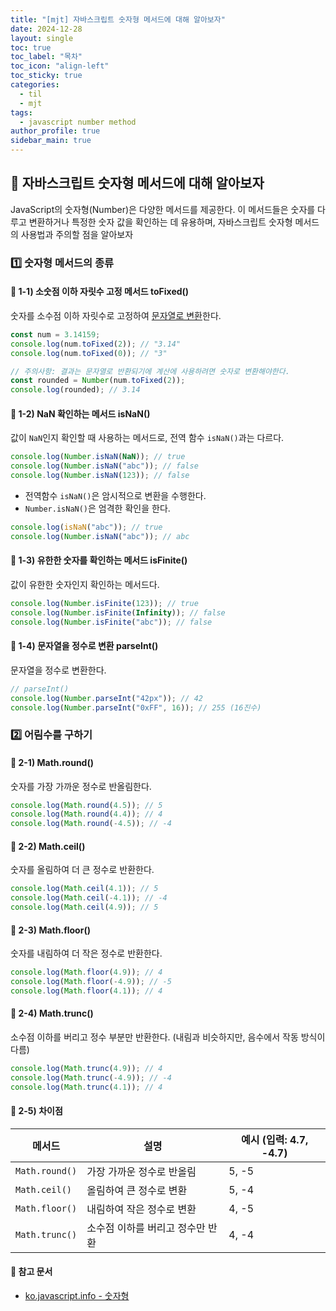 ```yaml
---
title: "[mjt] 자바스크립트 숫자형 메서드에 대해 알아보자"
date: 2024-12-28
layout: single
toc: true
toc_label: "목차"
toc_icon: "align-left"
toc_sticky: true
categories:
  - til
  - mjt
tags:
  - javascript number method
author_profile: true
sidebar_main: true
---
```


## :ledger: 자바스크립트 숫자형 메서드에 대해 알아보자

JavaScript의 숫자형(Number)은 다양한 메서드를 제공한다. 이 메서드들은 숫자를 다루고 변환하거나 특정한 숫자 값을 확인하는 데 유용하며, 자바스크립트 숫자형 메서드의 사용법과 주의할 점을 알아보자

### :one: 숫자형 메서드의 종류

#### :pushpin: 1-1) 소숫점 이하 자릿수 고정 메서드 toFixed()

숫자를 소수점 이하 자릿수로 고정하여 <u>문자열로 변환</u>한다.

```javascript
const num = 3.14159;
console.log(num.toFixed(2)); // "3.14"
console.log(num.toFixed(0)); // "3"

// 주의사항: 결과는 문자열로 반환되기에 계산에 사용하려면 숫자로 변환해야한다.
const rounded = Number(num.toFixed(2));
console.log(rounded); // 3.14
```

#### :pushpin: 1-2) NaN 확인하는 메서드 isNaN()

값이 `NaN`인지 확인할 때 사용하는 메서드로, 전역 함수 `isNaN()`과는 다르다.

```javascript
console.log(Number.isNaN(NaN)); // true
console.log(Number.isNaN("abc")); // false
console.log(Number.isNaN(123)); // false
```

- 전역함수 `isNaN()`은 암시적으로 변환을 수행한다.
- `Number.isNaN()`은 엄격한 확인을 한다.

```javascript
console.log(isNaN("abc")); // true
console.log(Number.isNaN("abc")); // abc
```

#### :pushpin: 1-3) 유한한 숫자를 확인하는 메서드 isFinite()

값이 유한한 숫자인지 확인하는 메서드다.

```javascript
console.log(Number.isFinite(123)); // true
console.log(Number.isFinite(Infinity)); // false
console.log(Number.isFinite("abc")); // false
```

#### :pushpin: 1-4) 문자열을 정수로 변환 parseInt()

문자열을 정수로 변환한다.

```javascript
// parseInt()
console.log(Number.parseInt("42px")); // 42
console.log(Number.parseInt("0xFF", 16)); // 255 (16진수)
```

### :two: 어림수를 구하기

#### :pushpin: 2-1) Math.round()

숫자를 가장 가까운 정수로 반올림한다.

```javascript
console.log(Math.round(4.5)); // 5
console.log(Math.round(4.4)); // 4
console.log(Math.round(-4.5)); // -4
```

#### :pushpin: 2-2) Math.ceil()

숫자를 올림하여 더 큰 정수로 반환한다.

```javascript
console.log(Math.ceil(4.1)); // 5
console.log(Math.ceil(-4.1)); // -4
console.log(Math.ceil(4.9)); // 5
```

#### :pushpin: 2-3) Math.floor()

숫자를 내림하여 더 작은 정수로 반환한다.

```javascript
console.log(Math.floor(4.9)); // 4
console.log(Math.floor(-4.9)); // -5
console.log(Math.floor(4.1)); // 4
```

#### :pushpin: 2-4) Math.trunc()

소수점 이하를 버리고 정수 부분만 반환한다. (내림과 비슷하지만, 음수에서 작동 방식이 다름)

```javascript
console.log(Math.trunc(4.9)); // 4
console.log(Math.trunc(-4.9)); // -4
console.log(Math.trunc(4.1)); // 4
```

#### :pushpin: 2-5) 차이점

| 메서드         | 설명                             | 예시 (입력: 4.7, -4.7) |
| -------------- | -------------------------------- | ---------------------- |
| `Math.round()` | 가장 가까운 정수로 반올림        | 5, -5                  |
| `Math.ceil()`  | 올림하여 큰 정수로 변환          | 5, -4                  |
| `Math.floor()` | 내림하여 작은 정수로 변환        | 4, -5                  |
| `Math.trunc()` | 소수점 이하를 버리고 정수만 반환 | 4, -4                  |

#### :pushpin: 참고 문서

- [ko.javascript.info - 숫자형](https://ko.javascript.info/number)
